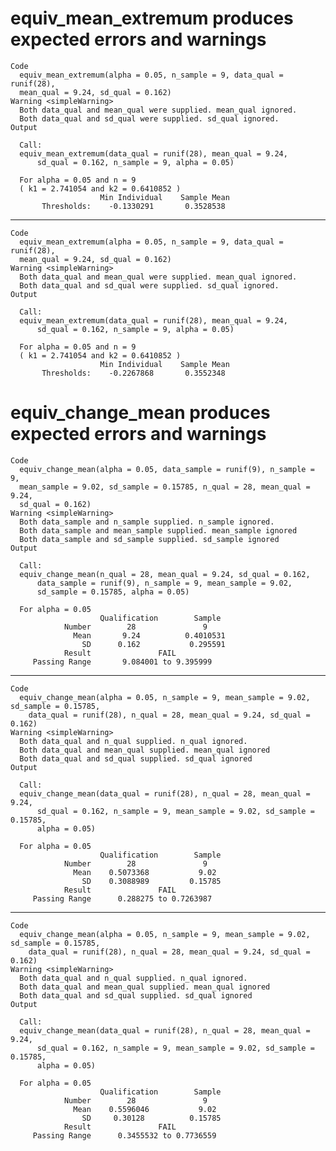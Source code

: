 # equiv_mean_extremum produces expected errors and warnings

    Code
      equiv_mean_extremum(alpha = 0.05, n_sample = 9, data_qual = runif(28),
      mean_qual = 9.24, sd_qual = 0.162)
    Warning <simpleWarning>
      Both data_qual and mean_qual were supplied. mean_qual ignored.
      Both data_qual and sd_qual were supplied. sd_qual ignored.
    Output
      
      Call:
      equiv_mean_extremum(data_qual = runif(28), mean_qual = 9.24, 
          sd_qual = 0.162, n_sample = 9, alpha = 0.05)
      
      For alpha = 0.05 and n = 9 
      ( k1 = 2.741054 and k2 = 0.6410852 )
                        Min Individual    Sample Mean    
           Thresholds:    -0.1330291       0.3528538     

---

    Code
      equiv_mean_extremum(alpha = 0.05, n_sample = 9, data_qual = runif(28),
      mean_qual = 9.24, sd_qual = 0.162)
    Warning <simpleWarning>
      Both data_qual and mean_qual were supplied. mean_qual ignored.
      Both data_qual and sd_qual were supplied. sd_qual ignored.
    Output
      
      Call:
      equiv_mean_extremum(data_qual = runif(28), mean_qual = 9.24, 
          sd_qual = 0.162, n_sample = 9, alpha = 0.05)
      
      For alpha = 0.05 and n = 9 
      ( k1 = 2.741054 and k2 = 0.6410852 )
                        Min Individual    Sample Mean    
           Thresholds:    -0.2267868       0.3552348     

# equiv_change_mean produces expected errors and warnings

    Code
      equiv_change_mean(alpha = 0.05, data_sample = runif(9), n_sample = 9,
      mean_sample = 9.02, sd_sample = 0.15785, n_qual = 28, mean_qual = 9.24,
      sd_qual = 0.162)
    Warning <simpleWarning>
      Both data_sample and n_sample supplied. n_sample ignored.
      Both data_sample and mean_sample supplied. mean_sample ignored
      Both data_sample and sd_sample supplied. sd_sample ignored
    Output
      
      Call:
      equiv_change_mean(n_qual = 28, mean_qual = 9.24, sd_qual = 0.162, 
          data_sample = runif(9), n_sample = 9, mean_sample = 9.02, 
          sd_sample = 0.15785, alpha = 0.05)
      
      For alpha = 0.05 
                        Qualification        Sample      
                Number        28               9         
                  Mean       9.24          0.4010531     
                    SD      0.162           0.295591     
                Result               FAIL               
         Passing Range       9.084001 to 9.395999       

---

    Code
      equiv_change_mean(alpha = 0.05, n_sample = 9, mean_sample = 9.02, sd_sample = 0.15785,
        data_qual = runif(28), n_qual = 28, mean_qual = 9.24, sd_qual = 0.162)
    Warning <simpleWarning>
      Both data_qual and n_qual supplied. n_qual ignored.
      Both data_qual and mean_qual supplied. mean_qual ignored
      Both data_qual and sd_qual supplied. sd_qual ignored
    Output
      
      Call:
      equiv_change_mean(data_qual = runif(28), n_qual = 28, mean_qual = 9.24, 
          sd_qual = 0.162, n_sample = 9, mean_sample = 9.02, sd_sample = 0.15785, 
          alpha = 0.05)
      
      For alpha = 0.05 
                        Qualification        Sample      
                Number        28               9         
                  Mean    0.5073368           9.02       
                    SD    0.3088989         0.15785      
                Result               FAIL               
         Passing Range      0.288275 to 0.7263987       

---

    Code
      equiv_change_mean(alpha = 0.05, n_sample = 9, mean_sample = 9.02, sd_sample = 0.15785,
        data_qual = runif(28), n_qual = 28, mean_qual = 9.24, sd_qual = 0.162)
    Warning <simpleWarning>
      Both data_qual and n_qual supplied. n_qual ignored.
      Both data_qual and mean_qual supplied. mean_qual ignored
      Both data_qual and sd_qual supplied. sd_qual ignored
    Output
      
      Call:
      equiv_change_mean(data_qual = runif(28), n_qual = 28, mean_qual = 9.24, 
          sd_qual = 0.162, n_sample = 9, mean_sample = 9.02, sd_sample = 0.15785, 
          alpha = 0.05)
      
      For alpha = 0.05 
                        Qualification        Sample      
                Number        28               9         
                  Mean    0.5596046           9.02       
                    SD     0.30128          0.15785      
                Result               FAIL               
         Passing Range      0.3455532 to 0.7736559      

